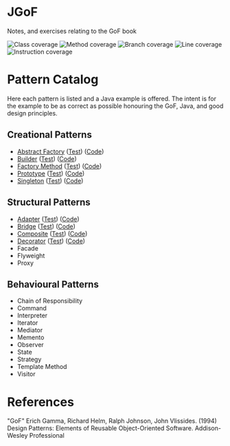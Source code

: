 # JGoF
Notes, and exercises relating to the GoF book

![Class coverage](https://img.shields.io/badge/Class_coverage-100%25-brightgreen)
![Method coverage](https://img.shields.io/badge/Method_coverage-100%25-brightgreen)
![Branch coverage](https://img.shields.io/badge/Branch_coverage-100%25-brightgreen)
![Line coverage](https://img.shields.io/badge/Line_coverage-100%25-brightgreen)
![Instruction coverage](https://img.shields.io/badge/Instruction_coverage-100%25-brightgreen)

# Pattern Catalog
Here each pattern is listed and a Java example is offered. The intent is for the example to be as correct as possible
honouring the GoF, Java, and good design principles.  
## Creational Patterns
* [Abstract Factory](src/main/java/org/example/gof/creation/abstractFactory/AbstractFactory.md)
  ([Test](src/test/java/org/example/gof/creation/abstractFactory/))
  ([Code](src/main/java/org/example/gof/creation/abstractFactory/))
* [Builder](src/main/java/org/example/gof/creation/builder/Builder.md)
  ([Test](src/test/java/org/example/gof/creation/builder/))
  ([Code](src/main/java/org/example/gof/creation/builder/))
* [Factory Method](src/main/java/org/example/gof/creation/factoryMethod/FactoryMethod.md)
  ([Test](src/test/java/org/example/gof/creation/factoryMethod/))
  ([Code](src/main/java/org/example/gof/creation/factoryMethod/))
* [Prototype](src/main/java/org/example/gof/creation/prototype/Prototype.md)
  ([Test](src/test/java/org/example/gof/creation/prototype/))
  ([Code](src/main/java/org/example/gof/creation/prototype/))
* [Singleton](src/main/java/org/example/gof/creation/singleton/Singleton.md)
  ([Test](src/test/java/org/example/gof/creation/singleton/))
  ([Code](src/main/java/org/example/gof/creation/singleton/))

## Structural Patterns
* [Adapter](src/main/java/org/example/gof/structure/adapter/Adapter.md)
  ([Test](src/test/java/org/example/gof/structure/adapter/))
  ([Code](src/main/java/org/example/gof/structure/adapter/))
* [Bridge](src/main/java/org/example/gof/structure/bridge/Bridge.md)
  ([Test](src/test/java/org/example/gof/structure/bridge/))
  ([Code](src/main/java/org/example/gof/structure/bridge/))
* [Composite](src/main/java/org/example/gof/structure/composite/Composite.md)
  ([Test](src/test/java/org/example/gof/structure/composite/))
  ([Code](src/main/java/org/example/gof/structure/composite/))
* [Decorator](src/main/java/org/example/gof/structure/decorator/Decorator.md)
  ([Test](src/test/java/org/example/gof/structure/decorator/))
  ([Code](src/main/java/org/example/gof/structure/decorator/))
* Facade
* Flyweight
* Proxy

## Behavioural Patterns
* Chain of Responsibility
* Command
* Interpreter
* Iterator
* Mediator
* Memento
* Observer
* State
* Strategy
* Template Method
* Visitor

# References
"GoF" Erich Gamma, Richard Helm, Ralph Johnson, John Vlissides. (1994) Design Patterns: Elements of Reusable
Object-Oriented Software.  Addison-Wesley Professional
